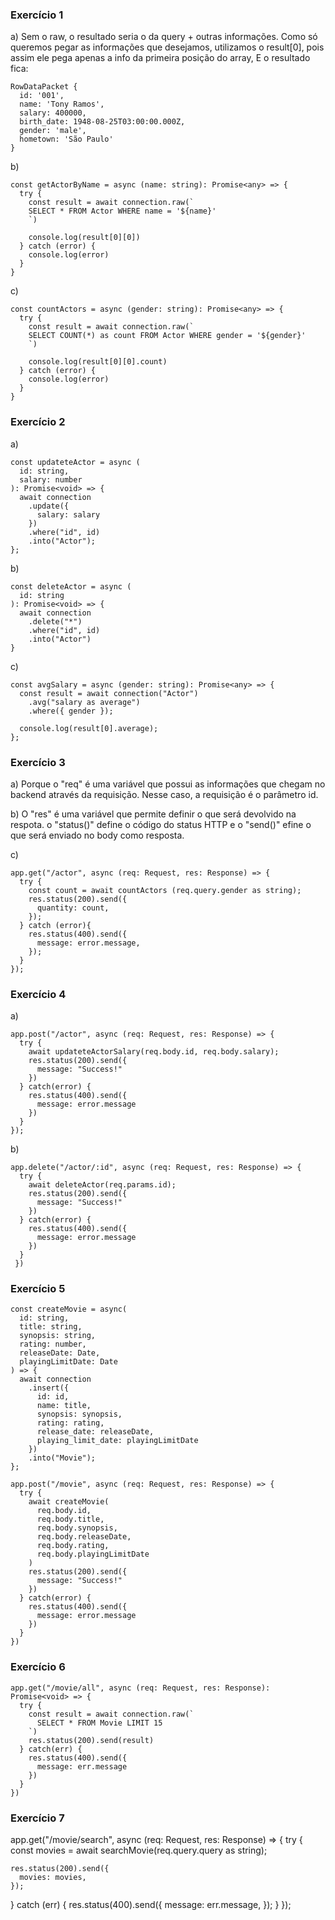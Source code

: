 ### Exercício 1

a) Sem o raw, o resultado seria o da query + outras informações. Como só queremos pegar as informações que desejamos, utilizamos o result[0], pois assim ele pega apenas a info da primeira posição do array,
E o resultado fica:
```
RowDataPacket {
  id: '001',
  name: 'Tony Ramos',
  salary: 400000,
  birth_date: 1948-08-25T03:00:00.000Z,
  gender: 'male',
  hometown: 'São Paulo'
}
```

b) 
```
const getActorByName = async (name: string): Promise<any> => {
  try {
    const result = await connection.raw(`
    SELECT * FROM Actor WHERE name = '${name}'
    `)

    console.log(result[0][0]) 
  } catch (error) {
    console.log(error)
  }
}
```

c)
```
const countActors = async (gender: string): Promise<any> => {
  try {
    const result = await connection.raw(`
    SELECT COUNT(*) as count FROM Actor WHERE gender = '${gender}'
    `)

    console.log(result[0][0].count) 
  } catch (error) {
    console.log(error)
  }
}
```

### Exercício 2

a) 
```
const updateteActor = async (
  id: string,
  salary: number
): Promise<void> => {
  await connection
    .update({
      salary: salary
    })
    .where("id", id)
    .into("Actor");
};
```

b)
```
const deleteActor = async (
  id: string
): Promise<void> => {
  await connection
    .delete("*")
    .where("id", id)
    .into("Actor")
}
```

c)
```
const avgSalary = async (gender: string): Promise<any> => {
  const result = await connection("Actor")
    .avg("salary as average")
    .where({ gender });

  console.log(result[0].average);
};
```

### Exercício 3

a) Porque o "req" é uma variável que possui as informações que chegam no backend através da requisição. Nesse caso, a requisição é o parâmetro id.

b)  O "res" é uma variável que permite definir o que será devolvido na respota. o "status()" define o código do status HTTP e o "send()" efine o que será enviado no body como resposta.

c) 
```
app.get("/actor", async (req: Request, res: Response) => {
  try {
    const count = await countActors (req.query.gender as string);
    res.status(200).send({
      quantity: count,
    });
  } catch (error){
    res.status(400).send({
      message: error.message,
    });
  }
});
```

### Exercício 4

a)
```
app.post("/actor", async (req: Request, res: Response) => {
  try {
    await updateteActorSalary(req.body.id, req.body.salary);
    res.status(200).send({
      message: "Success!"
    })
  } catch(error) {
    res.status(400).send({
      message: error.message
    })
  }
});
```

b) 
```
app.delete("/actor/:id", async (req: Request, res: Response) => {
  try {
    await deleteActor(req.params.id);
    res.status(200).send({
      message: "Success!"
    })
  } catch(error) {
    res.status(400).send({
      message: error.message
    })
  }
 })
```

### Exercício 5

```
const createMovie = async(
  id: string,
  title: string,
  synopsis: string,
  rating: number,
  releaseDate: Date,
  playingLimitDate: Date
) => {
  await connection
    .insert({
      id: id,
      name: title,
      synopsis: synopsis,
      rating: rating,
      release_date: releaseDate,
      playing_limit_date: playingLimitDate
    })
    .into("Movie");
};

app.post("/movie", async (req: Request, res: Response) => {
  try {
    await createMovie(
      req.body.id,
      req.body.title,
      req.body.synopsis,
      req.body.releaseDate,
      req.body.rating,
      req.body.playingLimitDate
    )
    res.status(200).send({
      message: "Success!"
    })
  } catch(error) {
    res.status(400).send({
      message: error.message
    })
  }
})
```

### Exercício 6

```
app.get("/movie/all", async (req: Request, res: Response): Promise<void> => {
  try {
    const result = await connection.raw(`
      SELECT * FROM Movie LIMIT 15
    `)
    res.status(200).send(result)
  } catch(err) {
    res.status(400).send({
      message: err.message
    })
  }
})
```

### Exercício 7

app.get("/movie/search", async (req: Request, res: Response) => {
  try {
    const movies = await searchMovie(req.query.query as string);

    res.status(200).send({
      movies: movies,
    });
  } catch (err) {
    res.status(400).send({
      message: err.message,
    });
  }
});


